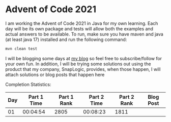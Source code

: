 # Advent of Code 2021

I am working the Advent of Code 2021 in Java for my own learning.
Each day will be its own package and tests will allow both the examples and actual answers to be available.
To run, make sure you have maven and java (at least java 17) installed and run the following command:
```sh
mvn clean test
```

I will be blogging some days at [my blog](https://ddellspe.net) so feel free to subscribe/follow for your own fun. In addition, I will be trying some solutions out using the product that my company, SnapLogic, provides, when those happen, I will attach solutions or blog posts that happen here

Completion Statistics:

|Day|Part 1 Time|Part 1 Rank|Part 2 Time|Part 2 Rank|Blog Post|
|-|-|-|-|-|-|
|01|00:04:54|2805|00:08:23|1811||